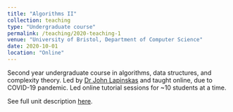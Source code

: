 ```yaml
---
title: "Algorithms II"
collection: teaching
type: "Undergraduate course"
permalink: /teaching/2020-teaching-1
venue: "University of Bristol, Department of Computer Science"
date: 2020-10-01
location: "Online"
---
```


Second year undergraduate course in algorithms, data structures, and complexity theory. Led by [Dr John Lapinskas](https://orcid.org/0000-0003-3197-0854) and taught online, due to COVID-19 pandemic. Led online tutorial sessions for ~10 students at a time.

See full unit description [here](https://www.bris.ac.uk/unit-programme-catalogue/UnitDetails.jsa?ayrCode=20%2F21&unitCode=COMS20010).